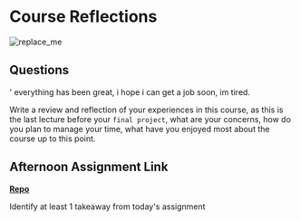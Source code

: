 # Course Reflections

![replace_me](https://codeworks.blob.core.windows.net/public/assets/img/illustrations/placeholder.svg)

## Questions
'
everything has been great, i hope i can get a job soon, im tired.


Write a review and reflection of your experiences in this course, as this is the last lecture before your `final project`, what are your concerns, how do you plan to manage your time, what have you enjoyed most about the course up to this point.

## Afternoon Assignment Link

**[Repo](https://github.com/Casey1224/<ASSIGNMENT_REPO>)**

Identify at least 1 takeaway from today's assignment
